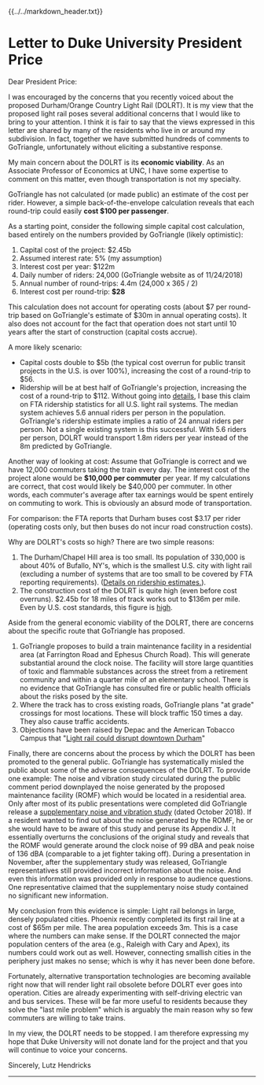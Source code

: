 {{../../markdown_header.txt}}

# Letter to Duke University President Price

Dear President Price:

I was encouraged by the concerns that you recently voiced about the proposed Durham/Orange Country Light Rail (DOLRT). It is my view that the proposed light rail poses several additional concerns that I would like to bring to your attention. I think it is fair to say that the views expressed in this letter are shared by many of the residents who live in or around my subdivision. In fact, together we have submitted hundreds of comments to GoTriangle, unfortunately without eliciting a substantive response.

My main concern about the DOLRT is its **economic viability**. As an Associate Professor of Economics at UNC, I have some expertise to comment on this matter, even though transportation is not my specialty.

GoTriangle has not calculated (or made public) an estimate of the cost per rider. However, a simple back-of-the-envelope calculation reveals that each round-trip could easily **cost $100 per passenger**.

As a starting point, consider the following simple capital cost calculation, based entirely on the numbers provided by GoTriangle (likely optimistic):

1. Capital cost of the project: $2.45b
2. Assumed interest rate: 5% (my assumption)
3. Interest cost per year: $122m
2. Daily number of riders: 24,000 (GoTriangle website as of 11/24/2018)
3. Annual number of round-trips: 4.4m (24,000 x 365 / 2)
4. Interest cost per round-trip: **$28**

This calculation does not account for operating costs (about $7 per round-trip based on GoTriangle's estimate of $30m in annual operating costs). It also does not account for the fact that operation does not start until 10 years after the start of construction (capital costs accrue).

A more likely scenario: 

* Capital costs double to $5b (the typical cost overrun for public transit projects in the U.S. is over 100%), increasing the cost of a round-trip to $56.
* Ridership will be at best half of GoTriangle's projection, increasing the cost of a round-trip to $112. Without going into [details](ridership.html), I base this claim on FTA ridership statistics for all U.S. light rail systems. The median system achieves 5.6 annual riders per person in the population. GoTriangle's ridership estimate implies a ratio of 24 annual riders per person. Not a single existing system is this successful. With 5.6 riders per person, DOLRT would transport 1.8m riders per year instead of the 8m predicted by GoTriangle.

Another way of looking at cost: Assume that GoTriangle is correct and we have 12,000 commuters taking the train every day. The interest cost of the project alone would be **$10,000 per commuter** per year. If my calculations are correct, that cost would likely be $40,000 per commuter. In other words, each commuter's average after tax earnings would be spent entirely on commuting to work. This is obviously an absurd mode of transportation.

For comparison: the FTA reports that Durham buses cost $3.17 per rider (operating costs only, but then buses do not incur road construction costs).

Why are DOLRT's costs so high? There are two simple reasons:

1. The Durham/Chapel Hill area is too small. Its population of 330,000 is about 40% of Bufallo, NY's, which is the smallest U.S. city with light rail (excluding a number of systems that are too small to be covered by FTA reporting requirements). ([Details on ridership estimates.](ridership.html)).
2. The construction cost of the DOLRT is quite high (even before cost overruns). $2.45b for 18 miles of track works out to $136m per mile. Even by U.S. cost standards, this figure is [high](https://www.citylab.com/transportation/2018/01/why-its-so-expensive-to-build-urban-rail-in-the-us/551408/). 

Aside from the general economic viability of the DOLRT, there are concerns about the specific route that GoTriangle has proposed.

1. GoTriangle proposes to build a train maintenance facility in a residential area (at Farrington Road and Ephesus Church Road). This will generate substantial around the clock noise. The facility will store large quantities of toxic and flammable substances across the street from a retirement community and within a quarter mile of an elementary school. There is no evidence that GoTriangle has consulted fire or public health officials about the risks posed by the site. 
2. Where the track has to cross existing roads, GoTriangle plans "at grade" crossings for most locations. These will block traffic 150 times a day. They also cause traffic accidents.
3. Objections have been raised by Depac and the American Tobacco Campus that "[Light rail could disrupt downtown Durham](https://indyweek.com/news/durham/gotriangle-light-rail-downtown-durham-DPAC-american-tobacco-campus/)"

Finally, there are concerns about the process by which the DOLRT has been promoted to the general public.
GoTriangle has systematically misled the public about some of the adverse consequences of the DOLRT. To provide one example: The noise and vibration study circulated during the public comment period downplayed the noise generated by the proposed maintenance facility (ROMF) which would be located in a residential area. Only after most of its public presentations were completed did GoTriangle release a [supplementary noise and vibration study](https://gotriangle.org/sites/default/files/0637b_rpt_sea-app-j-noise-and-vibration.pdf) (dated October 2018). If a resident wanted to find out about the noise generated by the ROMF, he or she would have to be aware of this study and peruse its Appendix J. It essentially overturns the conclusions of the original study and reveals that the ROMF would generate around the clock noise of 99 dBA and peak noise of 136 dBA (comparable to a jet fighter taking off). During a presentation in November, after the supplementary study was released, GoTriangle representatives still provided incorrect information about the noise. And even this information was provided only in response to audience questions. One representative claimed that the supplementary noise study contained no significant new information.

My conclusion from this evidence is simple: Light rail belongs in large, densely populated cities. Phoenix recently completed its first rail line at a cost of $65m per mile. The area population exceeds 3m. This is a case where the numbers can make sense. If the DOLRT connected the major population centers of the area (e.g., Raleigh with Cary and Apex), its numbers could work out as well. However, connecting smallish cities in the periphery just makes no sense; which is why it has never been done before.

Fortunately, alternative transportation technologies are becoming available right now that will render light rail obsolete before DOLRT ever goes into operation. Cities are already experimenting with self-driving electric van and bus services. These will be far more useful to residents because they solve the "last mile problem" which is arguably the main reason why so few commuters are willing to take trains.

In my view, the DOLRT needs to be stopped. I am therefore expressing my hope that Duke University will not donate land for the project and that you will continue to voice your concerns.

Sincerely,
Lutz Hendricks

------------